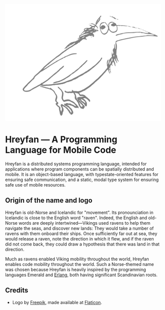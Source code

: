 <p align="center">
  <img src="images/raven.svg">
</p>

# Hreyfan — A Programming Language for Mobile Code

Hreyfan is a distributed systems programming language, intended for
applications where program components can be spatially distributed and
mobile. It is an object-based language, with typestate-oriented
features for ensuring safe communication, and a static, modal type
system for ensuring safe use of mobile resources.

## Origin of the name and logo

Hreyfan is old-Norse and Icelandic for "movement". Its pronounciation
in Icelandic is close to the English word "raven". Indeed, the English
and old-Norse words are deeply intertwined—Vikings used ravens to help
them navigate the seas, and discover new lands: They would take a
number of ravens with them onboard their ships. Once sufficiently far
out at sea, they would release a raven, note the direction in which it
flew, and if the raven did not come back, they could draw a hypothesis
that there was land in that direction.

Much as ravens enabled Viking mobility throughout the world, Hreyfan
enables code mobility throughout the world. Such a Norse-themed name
was chosen because Hreyfan is heavily inspired by the programming
languages Emerald and [Erlang](https://www.erlang.org/), both having
significant Scandinavian roots.

## Credits

* Logo by [Freepik](https://www.freepik.com), made available at
  [Flaticon](https://www.flaticon.com).
